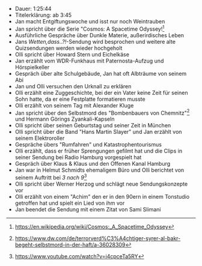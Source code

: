 - Dauer: 1:25:44
- Titelerklärung: ab 3:45
- Jan macht Entgiftungswoche und isst nur noch Weintrauben
- Jan spricht über die Serie "Cosmos: A Spacetime Odyssey![^1]
- Ausführliche Gespräche über Dunkle Materie, außerirdisches Leben
- Jans *Wetten,dass..?!*-Sendung wird besprochen und weitere alte Quizsendungen werden wieder hochgeholt
- Olli spricht über Howard Stern und Eichelkäse
- Jan erzählt vom WDR-Funkhaus mit Paternosta-Aufzug und Hörspielkeller
- Gespräch über alte Schulgebäude, Jan hat oft Albträume von seinem Abi
- Jan und Olli versuchen den Urknall zu erklären
- Olli erzählt eine Zuggeschichte, bei der ein Vater keine Zeit für seinen Sohn hatte, da er eine Festplatte formatieren musste
- Olli erzählt von seinem Tag mit Alexander Kluge
- Jan spricht über den Selbstmord des "Bombenbauers von Chemnitz"[^2] und Hermann Görings Zyankali-Kapseln
- Olli spricht über seinen Geburtstag und seiner Zeit in München
- Olli spricht über die Band "Hans Martin Slayer" und Jan erzählt von seinem Elektroroller
- Gespräche übers "Rumfahren" und Katastrophentourismus
- Olli erzählt, dass er früher Sprengungen gefilmt hat und die Clips in seiner Sendung bei Radio Hamburg vorgespielt hat
- Gespräch über Klaus & Klaus und den Offenen Kanal Hamburg
- Jan war in Helmut Schmidts ehemaligem Büro und Olli berichtet von seinem Auftritt bei *3 nach 9*[^3]
- Olli spricht über Werner Herzog und schlägt neue Sendungskonzepte vor
- Olli erzählt von einem "Achim" den er in den 90ern in einem Tonstudio getroffen hat und spielt ein Lied von ihm vor
- Jan beendet die Sendung mit einem Zitat von Sami Slimani

[^1]: https://en.wikipedia.org/wiki/Cosmos:_A_Spacetime_Odyssey
[^2]: https://www.dw.com/de/terrorverd%C3%A4chtiger-syrer-al-bakr-begeht-selbstmord-in-der-haft/a-36028309
[^3]: https://www.youtube.com/watch?v=i4cpceTa5RY
